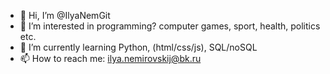 - 👋 Hi, I’m @IlyaNemGit
- 👀 I’m interested in programming? computer games, sport, health, politics etc.
- 🌱 I’m currently learning Python, (html/css/js), SQL/noSQL
- 📫 How to reach me: ilya.nemirovskij@bk.ru

<!---
IlyaNemGit/IlyaNemGit is a ✨ special ✨ repository because its `README.md` (this file) appears on your GitHub profile.
You can click the Preview link to take a look at your changes.
--->
